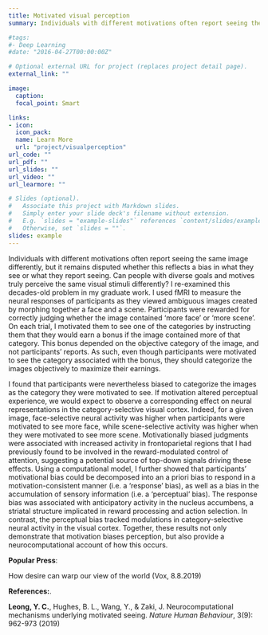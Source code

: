 ```yaml
---
title: Motivated visual perception
summary: Individuals with different motivations often report seeing the same image differently, but it is unclear whether this reflects a bias in what they *see* or what they *report* seeing. Can people with diverse goals and motives truly perceive the same visual stimuli differently? In recent work, I combined computational modeling and fMRI to provide a neurocomputational account of how motivation biases visual perception.

#tags:
#- Deep Learning
#date: "2016-04-27T00:00:00Z"

# Optional external URL for project (replaces project detail page).
external_link: ""

image:
  caption: 
  focal_point: Smart

links:
- icon:
  icon_pack: 
  name: Learn More
  url: "project/visualperception"
url_code: ""
url_pdf: ""
url_slides: ""
url_video: ""
url_learmore: ""

# Slides (optional).
#   Associate this project with Markdown slides.
#   Simply enter your slide deck's filename without extension.
#   E.g. `slides = "example-slides"` references `content/slides/example-slides.md`.
#   Otherwise, set `slides = ""`.
slides: example
---
```


Individuals with different motivations often report seeing the same image differently, but it remains disputed whether this reflects a bias in what they see or what they report seeing. Can people with diverse goals and motives truly perceive the same visual stimuli differently? I re-examined this decades-old problem in my graduate work. I used fMRI to measure the neural responses of participants as they viewed ambiguous images created by morphing together a face and a scene. Participants were rewarded for correctly judging whether the image contained ‘more face’ or ‘more scene’. On each trial, I motivated them to see one of the categories by instructing them that they would earn a bonus if the image contained more of that category. This bonus depended on the objective category of the image, and not participants’ reports. As such, even though participants were motivated to see the category associated with the bonus, they should categorize the images objectively to maximize their earnings.

I found that participants were nevertheless biased to categorize the images as the category they were motivated to see. If motivation altered perceptual experience, we would expect to observe a corresponding effect on neural representations in the category-selective visual cortex. Indeed, for a given image, face-selective neural activity was higher when participants were motivated to see more face, while scene-selective activity was higher when they were motivated to see more scene. Motivationally biased judgments were associated with increased activity in frontoparietal regions that I had previously found to be involved in the reward-modulated control of attention, suggesting a potential source of top-down signals driving these effects. Using a computational model, I further showed that participants’ motivational bias could be decomposed into an a priori bias to respond in a motivation-consistent manner (i.e. a ‘response’ bias), as well as a bias in the accumulation of sensory information (i.e. a ‘perceptual’ bias). The response bias was associated with anticipatory activity in the nucleus accumbens, a striatal structure implicated in reward processing and action selection. In contrast, the perceptual bias tracked modulations in category-selective neural activity in the visual cortex. Together, these results not only demonstrate that motivation biases perception, but also provide a neurocomputational account of how this occurs.

**Popular Press**:  

How desire can warp our view of the world (Vox, 8.8.2019)

**References:**. 

**Leong, Y. C.**, Hughes, B. L., Wang, Y., & Zaki, J. Neurocomputational mechanisms underlying motivated seeing. *Nature Human Behaviour*, 3(9): 962-973 (2019)
